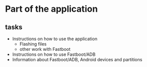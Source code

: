 # Part of the application
## tasks
- Instructions on how to use the application
  - Flashing files
  - other work with Fastboot
- Instructions on how to use Fastboot/ADB
- Information about Fastboot/ADB, Android devices and partitions
